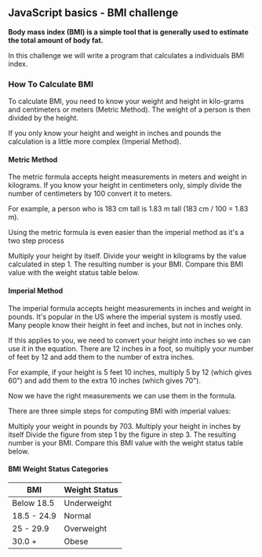 ## JavaScript basics - BMI challenge

**Body mass index (BMI) is a simple tool that is generally used to estimate the total amount of body fat.**

In this challenge we will write a program that calculates a individuals BMI index. 


### How To Calculate BMI

To calculate BMI, you need to know your weight and height in kilo-grams and centimeters or meters (Metric Method). The weight of a person is then divided by the height.
 
If you only know your height and weight in inches and pounds the calculation is a little more complex (Imperial Method).

#### Metric Method

The metric formula accepts height measurements in meters and weight in kilograms. If you know your height in centimeters only, simply divide the number of centimeters by 100 convert it to meters.

For example, a person who is 183 cm tall is 1.83 m tall (183 cm / 100 = 1.83 m).

Using the metric formula is even easier than the imperial method as it's a two step process

Multiply your height by itself.
Divide your weight in kilograms by the value calculated in step 1.
The resulting number is your BMI. Compare this BMI value with the weight status table below.

#### Imperial Method

The imperial formula accepts height measurements in inches and weight in pounds. It's popular in the US where the imperial system is mostly used. Many people know their height in feet and inches, but not in inches only.

If this applies to you, we need to convert your height into inches so we can use it in the equation. There are 12 inches in a foot, so multiply your number of feet by 12 and add them to the number of extra inches.

For example, if your height is 5 feet 10 inches, multiply 5 by 12 (which gives 60") and add them to the extra 10 inches (which gives 70").

Now we have the right measurements we can use them in the formula.

There are three simple steps for computing BMI with imperial values:

Multiply your weight in pounds by 703.
Multiply your height in inches by itself
Divide the figure from step 1 by the figure in step 3.
The resulting number is your BMI. Compare this BMI value with the weight status table below.

#### BMI Weight Status Categories
| BMI         	| Weight Status 	|
|-------------	|---------------	|
| Below 18.5  	| Underweight   	|
| 18.5 - 24.9 	| Normal        	|
| 25 - 29.9   	| Overweight    	|
| 30.0 +      	| Obese         	|
